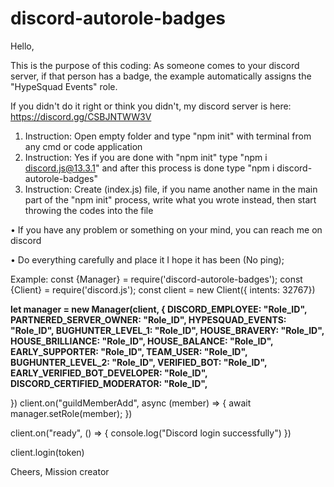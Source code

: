 # discord-autorole-badges
Hello,

This is the purpose of this coding: As someone comes to your discord server, if that person has a badge, the example automatically assigns the "HypeSquad Events" role.

If you didn't do it right or think you didn't, my discord server is here: https://discord.gg/CSBJNTWW3V

1. Instruction: Open empty folder and type "npm init" with terminal from any cmd or code application
2. Instruction: Yes if you are done with "npm init" type "npm i discord.js@13.3.1" and after this process is done type "npm i discord-autorole-badges"
3. Instruction: Create (index.js) file, if you name another name in the main part of the "npm init" process, write what you wrote instead, then start throwing the codes into the file

• If you have any problem or something on your mind, you can reach me on discord

• Do everything carefully and place it I hope it has been (No ping);


Example:
const {Manager} = require('discord-autorole-badges');
const {Client} = require('discord.js');
const client = new Client({ intents: 32767})


**let manager = new Manager(client, {
    DISCORD_EMPLOYEE: "Role_ID",
    PARTNERED_SERVER_OWNER: "Role_ID",
    HYPESQUAD_EVENTS: "Role_ID",
    BUGHUNTER_LEVEL_1: "Role_ID",
    HOUSE_BRAVERY: "Role_ID",
    HOUSE_BRILLIANCE: "Role_ID",
    HOUSE_BALANCE: "Role_ID",
    EARLY_SUPPORTER: "Role_ID",
    TEAM_USER: "Role_ID",
    BUGHUNTER_LEVEL_2: "Role_ID",
    VERIFIED_BOT: "Role_ID",
    EARLY_VERIFIED_BOT_DEVELOPER: "Role_ID",
    DISCORD_CERTIFIED_MODERATOR: "Role_ID",**

})
client.on("guildMemberAdd", async (member) => {
    await manager.setRole(member);
})

client.on("ready", () => {
    console.log("Discord login successfully")
})

client.login(token)




Cheers,
Mission creator

